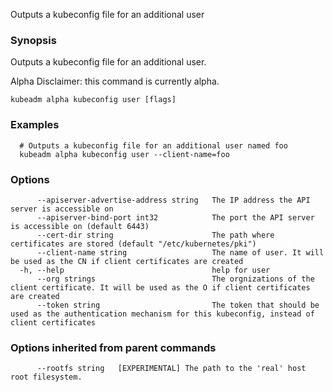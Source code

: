 
Outputs a kubeconfig file for an additional user

### Synopsis

Outputs a kubeconfig file for an additional user. 

  Alpha Disclaimer: this command is currently alpha.

```
kubeadm alpha kubeconfig user [flags]
```

### Examples

```
  # Outputs a kubeconfig file for an additional user named foo
  kubeadm alpha kubeconfig user --client-name=foo
```

### Options

```
      --apiserver-advertise-address string   The IP address the API server is accessible on
      --apiserver-bind-port int32            The port the API server is accessible on (default 6443)
      --cert-dir string                      The path where certificates are stored (default "/etc/kubernetes/pki")
      --client-name string                   The name of user. It will be used as the CN if client certificates are created
  -h, --help                                 help for user
      --org strings                          The orgnizations of the client certificate. It will be used as the O if client certificates are created
      --token string                         The token that should be used as the authentication mechanism for this kubeconfig, instead of client certificates
```

### Options inherited from parent commands

```
      --rootfs string   [EXPERIMENTAL] The path to the 'real' host root filesystem.
```

